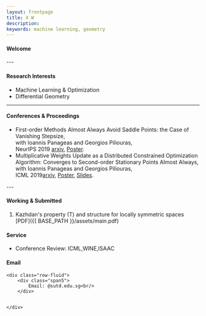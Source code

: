 ```yaml
---
layout: frontpage
title: X W
description:   
keywords: machine learning, geometry
---
```

<div class="container1">
    <h4><a name="Welcome"></a>Welcome</h4>
</div>
---

<div class="container2">
<h4><a name="Research Interests"></a>Research Interests</h4>
<ul>
    <li>Machine Learning & Optimization</li>
    <li>Differential Geometry</li>
</ul>
</div>
<!--
#<h4><a name="Education"></a>Education & Work</h4>
#<ul>
#   <li>Postdoc Research Fellow, Singapore University of Technology and Design, PI: Georgios Piliouras<br/>
#   02/2018-Present</li>
# <li>Instructor of Math Department, University at Buffalo, SUNY<br/> 
#    08/2014-08/2017</li>
#<li>Ph.D in Mathematics, University at Buffalo, SUNY, 2010-2017<br/>
#   <ul>
#       <li>Subject: Differential Geometry, Locally Symmetric Spaces</li>
#       <li>Advisor: Mohan Ramachandran</li>
#       <li>Dissertation: Complex hyperbolic manifolds and structure of exotic hyperbolic manifolds</li>
#   </ul></li>
#<li>B.S. in Geophysics, China University of Geosciences, 2005-2009</li>
#</ul>
-->
    
---
<h4><a name="Conferences & Proceedings"></a>Conferences & Proceedings</h4>
<ul>
   <li> First-order Methods Almost Always Avoid Saddle Points: the Case of Vanishing Stepsize, <br/> with Ioannis Panageas and Georgios Piliouras,<br/> NeurIPS 2019 <a href="http://arxiv.org/abs/1906.07772">arxiv</a>, <a href="https://www.dropbox.com/s/y25vze12a2lpivv/NIPS19_poster.pdf?dl=0">Poster</a>.</li>
   <li> Multiplicative Weights Update as a Distributed Constrained Optimization Algorithm: Converges to Second-order Stationary Points Almost Always, <br/>with Ioannis Panageas and Georgios Piliouras,<br/> ICML 2019<a href="http://arxiv.org/abs/1810.05355">arxiv</a>, <a href="https://www.dropbox.com/s/qs9nr6pgycnboy7/poster_ICML_xiao2.pdf?dl=0">Poster</a>, <a href="https://www.dropbox.com/s/fh9j5scf2kaofca/main%20copy.pdf?dl=0">Slides</a>.</li>
</ul>   
---
<h4><a name="Working & Submitted"></a>Working & Submitted</h4>

   1. Kazhdan's property (T) and structure for locally symmetric spaces [PDF]({{ BASE_PATH }}/assets/main.pdf)

<div class="container">
    <!--
    <h4><a name="News"></a>News</h4>
    <ul>
        <li>"Geometry, topology and game theory", Research Jam, SUTD, 09/25/2019</li>
        <li>"First-order methods almost always avoid saddle points: the case of vanishing stepsize",<br/> with Ioannis Panageas and Georgios Piliouras,<br/> accepted in NeurIPS 2019</li>
        <li>"Multiplicative weights updates as a distributed constrained optimization algorithm: converges to second-order stationary points almost always",<br/>with Ioannis Panageas and Georgios Piliouras,<br/> accepted in ICML 2019</li>
    </ul>
    -->
            
   <h4><a name="Service"></a>Service</h4>
    <ul>
        <li>Conference Review: ICML,WINE,ISAAC</li>
    </ul>
   
<h4><a name="Email"></a>Email</h4>

    <div class="row-fluid">
        <div class="span5">           
            Email: @sutd.edu.sg<br/>
        </div>

       
    </div>
</div>


